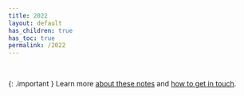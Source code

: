 ```yaml
---
title: 2022
layout: default
has_children: true
has_toc: true
permalink: /2022
---
```


<br>

{: .important }
Learn more [about these notes](https://tinalexander.github.io/notes/) and [how to get in touch](https://github.com/tinalexander#about-me). 
